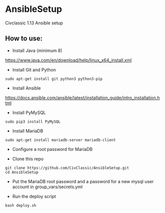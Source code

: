 # AnsibleSetup
Civclassic 1.13 Ansible setup

## How to use:

- Install Java (minimum 8)

https://www.java.com/en/download/help/linux_x64_install.xml

- Install Git and Python

`sudo apt-get install git python3 python3-pip`

- Install Ansible

https://docs.ansible.com/ansible/latest/installation_guide/intro_installation.html

- Install PyMySQL

`sudo pip3 install PyMySQL`

- Install MariaDB

`sudo apt-get install mariadb-server mariadb-client`

- Configure a root password for MariaDB

- Clone this repo
```
git clone https://github.com/CivClassic/AnsibleSetup.git
cd AnsibleSetup
```

- Put the MariaDB root password and a password for a new mysql user account in group_vars/secrets.yml

- Run the deploy script

`bash deploy.sh`
